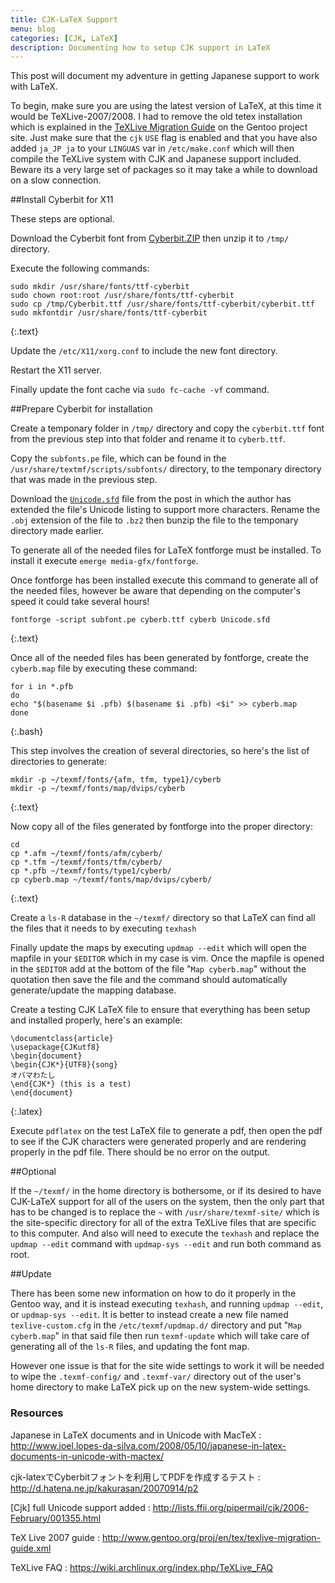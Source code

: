 ```yaml
---
title: CJK-LaTeX Support
menu: blog
categories: [CJK, LaTeX]
description: Documenting how to setup CJK support in LaTeX
---
```

This post will document my adventure in getting Japanese support to work with
LaTeX.

To begin, make sure you are using the latest version of LaTeX, at this time it
would be TeXLive-2007/2008. I had to remove the old tetex installation which is
explained in the [TeXLive Migration
Guide](http://www.gentoo.org/proj/en/tex/texlive-migration-guide.xml) on the
Gentoo project site. Just make sure that the `cjk` `USE` flag is enabled and that
you have also added `ja_JP ja` to your `LINGUAS` var in `/etc/make.conf` which will
then compile the TeXLive system with CJK and Japanese support included. Beware
its a very large set of packages so it may take a while to download on a slow
connection.

##Install Cyberbit for X11

These steps are optional.

Download the Cyberbit font from
[Cyberbit.ZIP](http://http.netscape.com.edgesuite.net/pub/communicator/extras/fonts/windows/Cyberbit.ZIP)
then unzip it to `/tmp/` directory.

Execute the following commands:

    sudo mkdir /usr/share/fonts/ttf-cyberbit
    sudo chown root:root /usr/share/fonts/ttf-cyberbit
    sudo cp /tmp/Cyberbit.ttf /usr/share/fonts/ttf-cyberbit/cyberbit.ttf
    sudo mkfontdir /usr/share/fonts/ttf-cyberbit
{:.text}

Update the `/etc/X11/xorg.conf` to include the new font directory.

Restart the X11 server.

Finally update the font cache via `sudo fc-cache -vf` command.

##Prepare Cyberbit for installation

Create a temponary folder in `/tmp/` directory and copy the `cyberbit.ttf` font
from the previous step into that folder and rename it to `cyberb.ttf`.

Copy the `subfonts.pe` file, which can be found in the
`/usr/share/textmf/scripts/subfonts/` directory, to the temponary directory
that was made in the previous step.

Download the
[`Unicode.sfd`](http://lists.ffii.org/pipermail/cjk/2006-February/001355.html)
file from the post in which the author has extended the file's Unicode listing
to support more characters. Rename the `.obj` extension of the file to `.bz2`
then bunzip the file to the temponary directory made earlier.

To generate all of the needed files for LaTeX fontforge must be installed.
To install it execute `emerge media-gfx/fontforge`.

Once fontforge has been installed execute this command to generate all of
the needed files, however be aware that depending on the computer's speed it
could take several hours!

    fontforge -script subfont.pe cyberb.ttf cyberb Unicode.sfd
{:.text}

Once all of the needed files has been generated by fontforge, create the
`cyberb.map` file by executing these command:

    for i in *.pfb
    do
    echo "$(basename $i .pfb) $(basename $i .pfb) <$i" >> cyberb.map
    done
{:.bash}

This step involves the creation of several directories, so here's the list
of directories to generate:

    mkdir -p ~/texmf/fonts/{afm, tfm, type1}/cyberb
    mkdir -p ~/texmf/fonts/map/dvips/cyberb
{:.text}

Now copy all of the files generated by fontforge into the proper directory:

    cd
    cp *.afm ~/texmf/fonts/afm/cyberb/
    cp *.tfm ~/texmf/fonts/tfm/cyberb/
    cp *.pfb ~/texmf/fonts/type1/cyberb/
    cp cyberb.map ~/texmf/fonts/map/dvips/cyberb/
{:.text}

Create a `ls-R` database in the `~/texmf/` directory so that LaTeX can find all
the files that it needs to by executing `texhash`

Finally update the maps by executing `updmap --edit` which will open the
mapfile in your `$EDITOR` which in my case is vim. Once the mapfile is opened in
the `$EDITOR` add at the bottom of the file "`Map cyberb.map`" without the
quotation then save the file and the command should automatically
generate/update the mapping database.

Create a testing CJK LaTeX file to ensure that everything has been setup
and installed properly, here's an example:

    \documentclass{article}
    \usepackage{CJKutf8}
    \begin{document}
    \begin{CJK*}{UTF8}{song}
    オバマわたし
    \end{CJK*} (this is a test)
    \end{document}
{:.latex}

Execute `pdflatex` on the test LaTeX file to generate a pdf, then open the pdf to
see if the CJK characters were generated properly and are rendering properly in
the pdf file. There should be no error on the output.


##Optional

If the `~/texmf/` in the home directory is bothersome, or if its desired to have
CJK-LaTeX support for all of the users on the system, then the only part that
has to be changed is to replace the `~` with `/usr/share/texmf-site/` which is the
site-specific directory for all of the extra TeXLive files that are specific to
this computer. And also will need to execute the `texhash` and replace the `updmap
--edit` command with `updmap-sys --edit` and run both command as root.


##Update

There has been some new information on how to do it properly in the Gentoo way,
and it is instead executing `texhash`, and running `updmap --edit`, or
`updmap-sys --edit`. It is better to instead create a new file named
`texlive-custom.cfg` in the `/etc/texmf/updmap.d/` directory and put "`Map
cyberb.map`" in that said file then run `texmf-update` which will take care
of generating all of the `ls-R` files, and updating the font map.

However one issue is that for the site wide settings to work it will be needed
to wipe the `.texmf-config/` and `.texmf-var/` directory out of the user's home
directory to make LaTeX pick up on the new system-wide settings.


### Resources

Japanese in LaTeX documents and in Unicode with MacTeX
: <http://www.joel.lopes-da-silva.com/2008/05/10/japanese-in-latex-documents-in-unicode-with-mactex/>

cjk-latexでCyberbitフォントを利用してPDFを作成するテスト
: <http://d.hatena.ne.jp/kakurasan/20070914/p2>

[Cjk] full Unicode support added
: <http://lists.ffii.org/pipermail/cjk/2006-February/001355.html>

TeX Live 2007 guide
: <http://www.gentoo.org/proj/en/tex/texlive-migration-guide.xml>

TeXLive FAQ
: <https://wiki.archlinux.org/index.php/TeXLive_FAQ>
